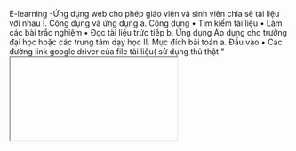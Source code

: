 E-learning -Ứng dụng web cho phép giáo viên và sinh viên chia sẽ tài liệu với nhau
I.	Công dụng và ứng dụng
a.	Công dụng
•	Tìm kiếm tài liệu
•	Làm các bài trắc nghiệm
•	Đọc tài liệu trức tiếp
b.	Ứng dụng
Áp dụng cho trường đại học hoặc các trung tâm dạy học
II.	Mục đích bài toán
a.	Đầu vào
•	Các đường link google driver của file tài liệu( sử dụng thủ thật "<iframe>"
•	Link video 
•	Tài khoản, mật khẩu người dung
•	Các bài kiểm tra
b.	Đầu ra
•	Danh sách các tài liệu theo từng môn học
•	Các bài kiểm trắc nghiệm cho sinh viên
III.	Các bước cài đặt
•	Bước 1: Clone Reponsity này về
•	 Bước 2: Nếu dung Xampp , copy folder vừa clone về cho thư mục htdocs của Xampp
•	Bước 3 : Mở thư mục xampp , tìm file xampp-control.exe, run Apache và MySql , đảm bảo hiển thị như hinh dưới đây:
https://imge.to/i/vJVCaO
•	Bước 4: Vào trình duyệt mở localhost/tên thư mục trong htdocs
•	Bước 5 : Enter -> Đã kết vào được trang web


IV.	Nội dung bài toán
a.	Chức năng đã làm được:
i.	Thiết kế giao diện : Trang chủ, Đăng ký, Đăng nhập , Tìm kiếm , Hiển thị danh sách tài liệu
https://imge.to/i/vJVtyq
ii.	Thao tác:
•	Giáo viên sẽ đăng các tài liệu và thêm các bài test
•	Sinh viên được phép xem các tài liệu và làm các bài test mà giao viên đã đưa lên
https://imge.to/i/vJV9Zr
V.	Hướng phát triển
•	Thêm chức năng thêm tài liệu cho sinh viên
•	Sinh viên và giáo viên có thể nhắn tin trao đổi với nhau về môn học
VI.	Tác giả:
a.	Bản quyền : Nguyễn Công Minh
b.	Phát triển
•	Lý Phú Nam : Xử lý các chức năng đang phát triển
•	Diệp Thái Bảo : Chỉnh sửa Html, Css,Bootraps trong chức năng thêm tài liệu và xem của Sinh viên

